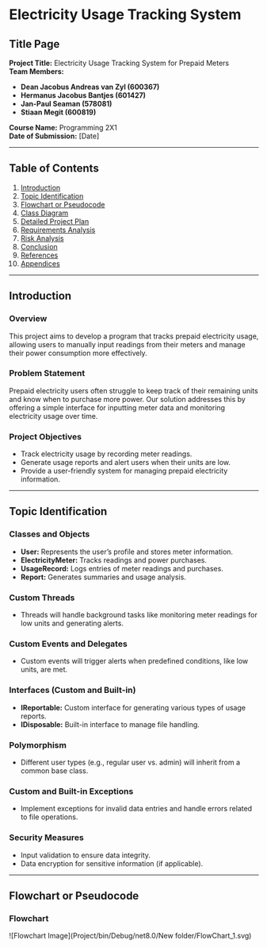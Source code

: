 # Electricity Usage Tracking System

## Title Page
**Project Title:** Electricity Usage Tracking System for Prepaid Meters  
**Team Members:** 
- **Dean Jacobus Andreas van Zyl (600367)**
- **Hermanus Jacobus Bantjes (601427)**
- **Jan-Paul Seaman (578081)**
- **Stiaan Megit (600819)**

**Course Name:** Programming 2X1  
**Date of Submission:** [Date]

---

## Table of Contents
1. [Introduction](#introduction)
2. [Topic Identification](#topic-identification)
3. [Flowchart or Pseudocode](#flowchart-or-pseudocode)
4. [Class Diagram](#class-diagram)
5. [Detailed Project Plan](#detailed-project-plan)
6. [Requirements Analysis](#requirements-analysis)
7. [Risk Analysis](#risk-analysis)
8. [Conclusion](#conclusion)
9. [References](#references)
10. [Appendices](#appendices)

---

## Introduction
### Overview
This project aims to develop a program that tracks prepaid electricity usage, allowing users to manually input readings from their meters and manage their power consumption more effectively.

### Problem Statement
Prepaid electricity users often struggle to keep track of their remaining units and know when to purchase more power. Our solution addresses this by offering a simple interface for inputting meter data and monitoring electricity usage over time.

### Project Objectives
- Track electricity usage by recording meter readings.
- Generate usage reports and alert users when their units are low.
- Provide a user-friendly system for managing prepaid electricity information.

---

## Topic Identification
### Classes and Objects
- **User:** Represents the user’s profile and stores meter information.
- **ElectricityMeter:** Tracks readings and power purchases.
- **UsageRecord:** Logs entries of meter readings and purchases.
- **Report:** Generates summaries and usage analysis.

### Custom Threads
- Threads will handle background tasks like monitoring meter readings for low units and generating alerts.

### Custom Events and Delegates
- Custom events will trigger alerts when predefined conditions, like low units, are met.

### Interfaces (Custom and Built-in)
- **IReportable:** Custom interface for generating various types of usage reports.
- **IDisposable:** Built-in interface to manage file handling.

### Polymorphism
- Different user types (e.g., regular user vs. admin) will inherit from a common base class.

### Custom and Built-in Exceptions
- Implement exceptions for invalid data entries and handle errors related to file operations.

### Security Measures
- Input validation to ensure data integrity.
- Data encryption for sensitive information (if applicable).

---

## Flowchart or Pseudocode
### Flowchart
![Flowchart Image](Project/bin/Debug/net8.0/New folder/FlowChart_1.svg)
